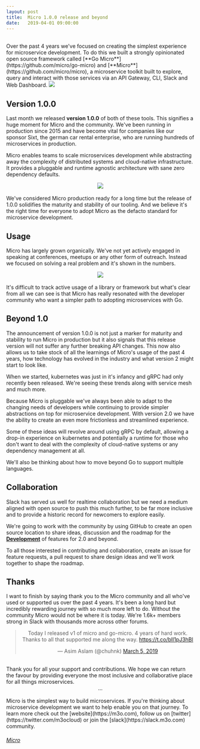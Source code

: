 ```yaml
---
layout:	post
title:	Micro 1.0.0 release and beyond
date:	2019-04-01 09:00:00
---
```

<br>
Over the past 4 years we've focused on creating the simplest experience for microservice development. To do this 
we built a strongly opinionated open source framework called [**Go Micro**](https://github.com/micro/go-micro) and 
[**Micro**](https://github.com/micro/micro), a microservice toolkit built to explore, query and 
interact with those services via an API Gateway, CLI, Slack and Web Dashboard.

<img src="https://m3o.com/docs/images/go-micro.svg" style="max-width: 100%; margin: 0;" />

## Version 1.0.0

Last month we released **version 1.0.0** of both of these tools. This signifies a huge moment for Micro and the community. We've been 
running in production since 2015 and have become vital for companies like our sponsor Sixt, the german car rental enterprise, who are 
running hundreds of microservices in production.

Micro enables teams to scale microservices development while abstracting away the complexity of distributed systems and cloud-native infrastructure. 
It provides a pluggable and runtime agnostic architecture with sane zero dependency defaults.

<center>
<img src="https://m3o.com/micro-diag.svg" style="max-width: 100%; margin: 0;" />
</center>

<br>
We've considered Micro production ready for a long time but the release of 1.0.0 solidifies the maturity and stability of our tooling. And 
we believe it's the right time for everyone to adopt Micro as the defacto standard for microservice development.

## Usage

Micro has largely grown organically. We've not yet actively engaged in speaking at conferences, meetups or any other form of outreach. Instead 
we focused on solving a real problem and it's shown in the numbers.

<center>
<img src="{{ site.baseurl }}/assets/images/stars.png" style="max-width: 75%; margin: 0;" />
</center>
<br>
It's difficult to track active usage of a library or framework but what's clear from all we can see is that Micro has really resonated with 
the developer community who want a simpler path to adopting microservices with Go.

## Beyond 1.0

The announcement of version 1.0.0 is not just a marker for maturity and stability to run Micro in production but it also signals that this release version 
will not suffer any further breaking API changes. This now also allows us to take stock of all the learnings of Micro's usage of the past 4 
years, how technology has evolved in the industry and what version 2 might start to look like.

When we started, kubernetes was just in it's infancy and gRPC had only recently been released. We're seeing these trends along with service mesh 
and much more. 

Because Micro is pluggable we've always been able to adapt to the changing needs of developers while continuing to provide 
simpler abstractions on top for microservice development. With version 2.0 we have the ability to create an even more frictionless and streamlined
experience.

Some of these ideas will revolve around using gRPC by default, allowing a drop-in experience on kubernetes and potentially a runtime 
for those who don't want to deal with the complexity of cloud-native systems or any dependency management at all.

We'll also be thinking about how to move beyond Go to support multiple languages.

## Collaboration

Slack has served us well for realtime collaboration but we need a medium aligned with open source to push this much further, to be far more inclusive 
and to provide a historic record for newcomers to explore easily.

We're going to work with the community by using GitHub to create an open source location to share ideas, discussion and the roadmap for the 
[**Development**](https://github.com/micro/development) of features for 2.0 and beyond.

To all those interested in contributing and collaboration, create an issue for feature requests, a pull request to share design ideas and we'll work 
together to shape the roadmap.

## Thanks

I want to finish by saying thank you to the Micro community and all who've used or supported us over the past 4 years. It's been a long hard 
but incredibly rewarding journey with so much more left to do. Without the community Micro would not be where it is today. We're 1.6k+ members 
strong in Slack with thousands more across other forums.

<center>
<blockquote class="twitter-tweet" data-cards="hidden" data-lang="en"><p lang="en" dir="ltr">Today I released v1 of micro and go-micro. 4 years of hard work. Thanks to all that supported me along the way. <a href="https://t.co/blI1pJ3hBl">https://t.co/blI1pJ3hBl</a></p>&mdash; Asim Aslam (@chuhnk) <a href="https://twitter.com/chuhnk/status/1102992210088378369?ref_src=twsrc%5Etfw">March 5, 2019</a></blockquote>
<script async src="https://platform.twitter.com/widgets.js" charset="utf-8"></script>
</center>
<br>
Thank you for all your support and contributions. We hope we can return the favour by providing everyone the most inclusive and collaborative 
place for all things microservices.

<center>...</center>
<br>
Micro is the simplest way to build microservices. If you're thinking about microservice development we want to help enable you on that journey. 
To learn more check out the [website](https://m3o.com), follow us on [twitter](https://twitter.com/m3ocloud) or 
join the [slack](https://slack.m3o.com) community.

<h6><a href="https://github.com/micro/micro"><i class="fab fa-github fa-2x"></i> Micro</a></h6>
